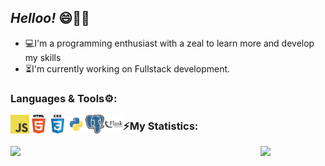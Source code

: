 <!---
joykara/joykara is a ✨ special ✨ repository because its `README.md` (this file) appears on your GitHub profile.
You can click the Preview link to take a look at your changes.
--->
## *Helloo!* 😄👋🏼
- 💻I'm a programming enthusiast with a zeal to learn more and develop my skills
- ⏳I'm currently working on Fullstack development.

### Languages & Tools⚙:
<a>
<img width=30px align="left" src="https://raw.githubusercontent.com/github/explore/80688e429a7d4ef2fca1e82350fe8e3517d3494d/topics/javascript/javascript.png" />
<img width=30px align="left" src="https://raw.githubusercontent.com/github/explore/80688e429a7d4ef2fca1e82350fe8e3517d3494d/topics/html/html.png" />
<img width=30px align="left" src="https://raw.githubusercontent.com/github/explore/80688e429a7d4ef2fca1e82350fe8e3517d3494d/topics/css/css.png" />
<img width=30px align="left" src="https://raw.githubusercontent.com/github/explore/80688e429a7d4ef2fca1e82350fe8e3517d3494d/topics/python/python.png" />
<img width=30px align="left" src="https://raw.githubusercontent.com/github/explore/80688e429a7d4ef2fca1e82350fe8e3517d3494d/topics/postgresql/postgresql.png" />
<img width=30px align="left" src="https://raw.githubusercontent.com/github/explore/80688e429a7d4ef2fca1e82350fe8e3517d3494d/topics/flask/flask.png" />
</a>

### ⚡My Statistics:
<a href="https://github.com/joykara/joykara" />
<img width="400px" align="left" src="https://github-readme-stats.vercel.app/api?username=joykara&count_private=true&show_icons=true&theme=radical" />
<img width="400px" src="https://github-readme-streak-stats.herokuapp.com/?user=joykara&theme=radical" />






